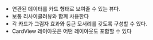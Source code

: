 - 연관된 데이터를 카드 형태로 보여줄 수 있는 뷰다.
- 보통 리사이클러뷰와 함께 사용한다
- 각 카드가 그림자 효과와 둥근 모서리를 갖도록 구성할 수 있다.
- CardView 레이아웃은 어떤 레이아웃도 포함할 수 있다

